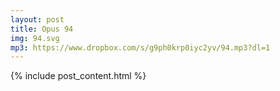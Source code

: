 ```yaml
---
layout: post
title: Opus 94
img: 94.svg
mp3: https://www.dropbox.com/s/g9ph0krp0iyc2yv/94.mp3?dl=1
---
```


{% include post_content.html %}
